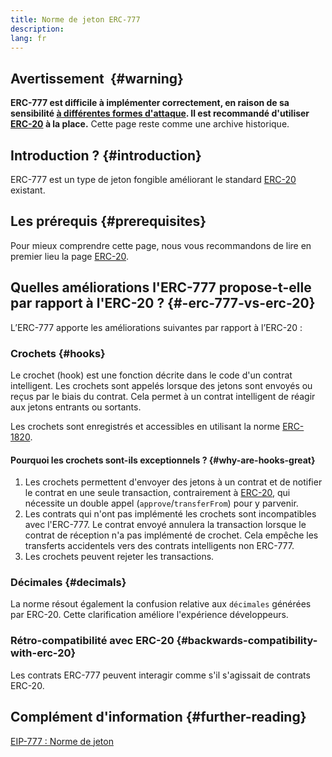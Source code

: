 ```yaml
---
title: Norme de jeton ERC-777
description:
lang: fr
---
```


## Avertissement  \{#warning}

**ERC-777 est difficile à implémenter correctement, en raison de sa sensibilité [à différentes formes d'attaque](https://github.com/OpenZeppelin/openzeppelin-contracts/issues/2620). Il est recommandé d'utiliser [ERC-20](/developers/docs/standards/tokens/erc-20/) à la place.** Cette page reste comme une archive historique.

## Introduction ? \{#introduction}

ERC-777 est un type de jeton fongible améliorant le standard [ERC-20](/developers/docs/standards/tokens/erc-20/) existant.

## Les prérequis \{#prerequisites}

Pour mieux comprendre cette page, nous vous recommandons de lire en premier lieu la page [ERC-20](/developers/docs/standards/tokens/erc-20/).

## Quelles améliorations l'ERC-777 propose-t-elle par rapport à l'ERC-20 ? \{#-erc-777-vs-erc-20}

L’ERC-777 apporte les améliorations suivantes par rapport à l’ERC-20 :

### Crochets \{#hooks}

Le crochet (hook) est une fonction décrite dans le code d'un contrat intelligent. Les crochets sont appelés lorsque des jetons sont envoyés ou reçus par le biais du contrat. Cela permet à un contrat intelligent de réagir aux jetons entrants ou sortants.

Les crochets sont enregistrés et accessibles en utilisant la norme [ERC-1820](https://eips.ethereum.org/EIPS/eip-1820).

#### Pourquoi les crochets sont-ils exceptionnels ? \{#why-are-hooks-great}

1. Les crochets permettent d'envoyer des jetons à un contrat et de notifier le contrat en une seule transaction, contrairement à [ERC-20](https://eips.ethereum.org/EIPS/eip-20), qui nécessite un double appel (`approve`/`transferFrom`) pour y parvenir.
2. Les contrats qui n'ont pas implémenté les crochets sont incompatibles avec l'ERC-777. Le contrat envoyé annulera la transaction lorsque le contrat de réception n'a pas implémenté de crochet. Cela empêche les transferts accidentels vers des contrats intelligents non ERC-777.
3. Les crochets peuvent rejeter les transactions.

### Décimales \{#decimals}

La norme résout également la confusion relative aux `décimales` générées par ERC-20. Cette clarification améliore l'expérience développeurs.

### Rétro-compatibilité avec ERC-20 \{#backwards-compatibility-with-erc-20}

Les contrats ERC-777 peuvent interagir comme s'il s'agissait de contrats ERC-20.

## Complément d'information \{#further-reading}

[EIP-777 : Norme de jeton](https://eips.ethereum.org/EIPS/eip-777)
